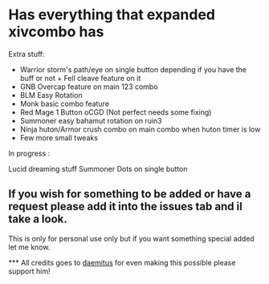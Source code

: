 # Has everything that expanded xivcombo has

Extra stuff: 

* Warrior storm's path/eye on single button depending if you have the buff or not + Fell cleave feature on it
* GNB Overcap feature on main 123 combo
* BLM Easy Rotation
* Monk basic combo feature
* Red Mage 1 Button oCGD (Not perfect needs some fixing)
* Summoner easy bahamut rotation on ruin3
* Ninja huton/Armor crush combo on main combo when huton timer is low
* Few more small tweaks 

In progress :

Lucid dreaming stuff
Summoner Dots on single button

## If you wish for something to be added or have a request please add it into the issues tab and il take a look.



This is only for personal use only but if you want something special added let me know.

*** All credits goes to [daemitus](https://github.com/daemitus) for even making this possible please support him! 

